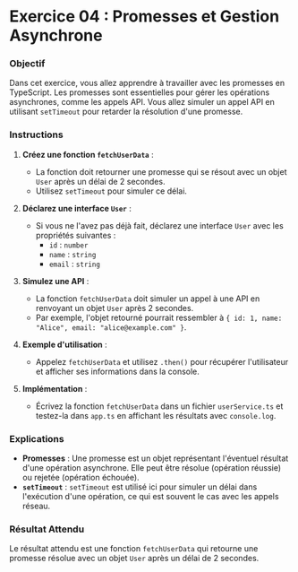 # Exercice 04 : Promesses et Gestion Asynchrone

### Objectif

Dans cet exercice, vous allez apprendre à travailler avec les promesses en TypeScript. Les promesses sont essentielles pour gérer les opérations asynchrones, comme les appels API. Vous allez simuler un appel API en utilisant `setTimeout` pour retarder la résolution d'une promesse.

### Instructions

1. **Créez une fonction `fetchUserData`** :
   - La fonction doit retourner une promesse qui se résout avec un objet `User` après un délai de 2 secondes.
   - Utilisez `setTimeout` pour simuler ce délai.

2. **Déclarez une interface `User`** :
   - Si vous ne l'avez pas déjà fait, déclarez une interface `User` avec les propriétés suivantes :
     - `id` : `number`
     - `name` : `string`
     - `email` : `string`

3. **Simulez une API** :
   - La fonction `fetchUserData` doit simuler un appel à une API en renvoyant un objet `User` après 2 secondes.
   - Par exemple, l'objet retourné pourrait ressembler à `{ id: 1, name: "Alice", email: "alice@example.com" }`.

4. **Exemple d'utilisation** :
   - Appelez `fetchUserData` et utilisez `.then()` pour récupérer l'utilisateur et afficher ses informations dans la console.

5. **Implémentation** :
   - Écrivez la fonction `fetchUserData` dans un fichier `userService.ts` et testez-la dans `app.ts` en affichant les résultats avec `console.log`.

### Explications

- **Promesses** : Une promesse est un objet représentant l'éventuel résultat d'une opération asynchrone. Elle peut être résolue (opération réussie) ou rejetée (opération échouée).
- **`setTimeout`** : `setTimeout` est utilisé ici pour simuler un délai dans l'exécution d'une opération, ce qui est souvent le cas avec les appels réseau.

### Résultat Attendu

Le résultat attendu est une fonction `fetchUserData` qui retourne une promesse résolue avec un objet `User` après un délai de 2 secondes.
